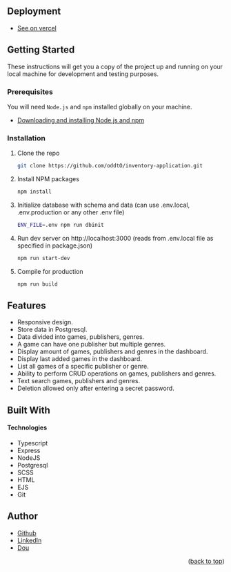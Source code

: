 



## Deployment

* [See on vercel](https://inventory-application-phi.vercel.app/)


<!-- GETTING STARTED -->
## Getting Started

These instructions will get you a copy of the project up and running on your local machine for development and testing purposes.

### Prerequisites

You will need `Node.js` and `npm` installed globally on your machine.
* [Downloading and installing Node.js and npm](https://docs.npmjs.com/downloading-and-installing-node-js-and-npm)

### Installation

1. Clone the repo
   ```sh
   git clone https://github.com/oddtO/inventory-application.git
   ```
2. Install NPM packages
   ```sh
   npm install
   ```
3. Initialize database with schema and data (can use .env.local, .env.production or any other .env file)
   ```sh
   ENV_FILE=.env npm run dbinit
   ```
4. Run dev server on http://localhost:3000 (reads from .env.local file as specified in package.json)
   ```sh
   npm run start-dev
   ```
5. Compile for production
   ```sh
   npm run build
   ```


## Features

* Responsive design.
* Store data in Postgresql.
* Data divided into games, publishers, genres.
* A game can have one publisher but multiple genres.
* Display amount of games, publishers and genres in the dashboard.
* Display last added games in the dashboard.
* List all games of a specific publisher or genre.
* Ability to perform CRUD operations on games, publishers and genres.
* Text search games, publishers and genres.
* Deletion allowed only after entering a secret password.






## Built With

#### Technologies

* Typescript
* Express
* NodeJS
* Postgresql
* SCSS
* HTML
* EJS
* Git






<!-- AUTHORS -->
## Author

* [Github](https://github.com/oddtO)
* [LinkedIn](https://www.linkedin.com/in/dmytro-yefimov-316690207/)
* [Dou](https://dou.ua/users/oddto/)
<p align="right">(<a href="#top">back to top</a>)</p>
